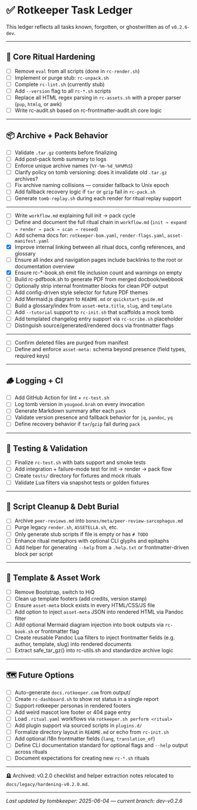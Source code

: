 # ✅ Rotkeeper Task Ledger

This ledger reflects all tasks known, forgotten, or ghostwritten as of `v0.2.6-dev`.

---

## 🧠 Core Ritual Hardening

- [ ] Remove `eval` from all scripts (done in `rc-render.sh`)
- [ ] Implement or purge stub: `rc-unpack.sh`
- [ ] Complete `rc-lint.sh` (currently stub)
- [ ] Add `--version` flag to all `rc-*.sh` scripts
- [ ] Replace all HTML regex parsing in `rc-assets.sh` with a proper parser (`pup`, `htmlq`, or awk)
- [ ] Write rc-audit.sh based on rc-frontmatter-audit.sh core logic

---

## 📦 Archive + Pack Behavior

- [ ] Validate `.tar.gz` contents before finalizing
- [ ] Add post-pack tomb summary to logs
- [ ] Enforce unique archive names (`%Y-%m-%d_%H%M%S`)
- [ ] Clarify policy on tomb versioning: does it invalidate old `.tar.gz` archives?
- [ ] Fix archive naming collisions — consider fallback to Unix epoch
- [ ] Add fallback recovery logic if `tar` or `gzip` fail in `rc-pack.sh`
- [ ] Generate `tomb-replay.sh` during each render for ritual replay support

---

- [ ] Write `workflow.md` explaining full init → pack cycle
- [ ] Define and document the full ritual chain in `workflow.md` (`init → expand → render → pack → scan → reseed`)
- [ ] Add schema docs for: `rotkeeper-bom.yaml`, `render-flags.yaml`, `asset-manifest.yaml`
- [x] Improve internal linking between all ritual docs, config references, and glossary
- [ ] Ensure all index and navigation pages include backlinks to the root or documentation overview
- [x] Ensure rc-*-book.sh emit file inclusion count and warnings on empty
- [ ] Build rc-pdfbook.sh to generate PDF from merged docbook/webbook
- [ ] Optionally strip internal frontmatter blocks for clean PDF output
- [ ] Add config-driven style selector for future PDF themes
- [ ] Add Mermaid.js diagram to `README.md` or `quickstart-guide.md`
- [ ] Build a glossary/index from `asset-meta.title`, `slug`, and `template`
- [ ] Add `--tutorial` support to `rc-init.sh` that scaffolds a mock tomb
- [ ] Add templated changelog entry support via `rc-scribe.sh` placeholder
- [ ] Distinguish source/generated/rendered docs via frontmatter flags

---

- [ ] Confirm deleted files are purged from manifest
- [ ] Define and enforce `asset-meta:` schema beyond presence (field types, required keys)

---

## 🪵 Logging + CI

- [ ] Add GitHub Action for lint + `rc-test.sh`
- [ ] Log tomb version in `yougood.brah` on every invocation
- [ ] Generate Markdown summary after each `pack`
- [ ] Validate version presence and fallback behavior for `jq`, `pandoc`, `yq`
- [ ] Define recovery behavior if `tar`/`gzip` fail during `pack`

---

## 🧪 Testing & Validation

- [ ] Finalize `rc-test.sh` with bats support and smoke tests
- [ ] Add integration + failure-mode test for init → render → pack flow
- [ ] Create `tests/` directory for fixtures and mock rituals
- [ ] Validate Lua filters via snapshot tests or golden fixtures

---

## 🧼 Script Cleanup & Debt Burial

- [ ] Archive `peer-reviews.md` into `bones/meta/peer-review-sarcophagus.md`
- [ ] Purge legacy `render.sh`, `ASSETELLA.sh`, etc.
- [ ] Only generate stub scripts if file is empty or has `# TODO`
- [ ] Enhance ritual metaphors with optional CLI glyphs and epitaphs
- [ ] Add helper for generating `--help` from a `.help.txt` or frontmatter-driven block per script

---

## 📎 Template & Asset Work

- [ ] Remove Bootstrap, switch to HiQ
- [ ] Clean up template footers (add credits, version stamp)
- [ ] Ensure `asset-meta` block exists in every HTML/CSS/JS file
- [ ] Add option to inject `asset-meta` JSON into rendered HTML via Pandoc filter
- [ ] Add optional Mermaid diagram injection into book outputs via `rc-book.sh` or frontmatter flag
- [ ] Create reusable Pandoc Lua filters to inject frontmatter fields (e.g. author, template, slug) into rendered documents
- [ ] Extract safe_tar_gz() into rc-utils.sh and standardize archive logic

---

## 🗺️ Future Options

- [ ] Auto-generate `docs.rotkeeper.com` from output/
- [ ] Create `rc-dashboard.sh` to show rot status in a single report
- [ ] Support rotkeeper personas in rendered footers
- [ ] Add weird mascot lore footer or 404 page entry
- [ ] Load `.ritual.yaml` workflows via `rotkeeper.sh perform <ritual>`
- [ ] Add plugin support via sourced scripts in `plugins.d/`
- [ ] Formalize directory layout in `README.md` or echo from `rc-init.sh`
- [ ] Add optional i18n frontmatter fields (`lang`, `translation_of`)
- [ ] Define CLI documentation standard for optional flags and `--help` output across rituals
- [ ] Document expectations for creating new `rc-*.sh` rituals

---

🪦 Archived: v0.2.0 checklist and helper extraction notes relocated to `docs/legacy/hardening-v0.2.0.md`.

---

_Last updated by tombkeeper: 2025-06-04 — current branch: dev-v0.2.6_